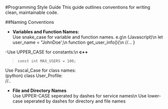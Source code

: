 #Programming Style Guide
This guide outlines conventions for writing clean, maintainable code. 

##Naming Conventions
- **Variables and Function Names:**  
Use snake_case for variable and function names. e.g\n 
(Javascript)\n 
let user_name = "JohnDoe';\n 
function get_user_info(){\n 
    //...
} 

-Use UPPER_CASE for constants:\n 
**c++**
 > <code>const int MAX_USERS = 100;</code>

Use Pascal_Case for class names:<br>
(python)
class User_Profile:<br>
    //..

- **File and Directory Names**  
 Use UPPER-CASE seperated by dashes for service names\n 
Use lower-case seperated by dashes for directory and file names 



